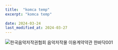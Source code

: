 ```yaml
---
title:  "komca temp"
excerpt: "komca temp"
 
date: 2024-03-24
last_modified_at: 2024-03-27
---
```


![한국음악저작권협회 음악저작물 이용계약약관 한바닥001](https://github.com/hanmarookim/acmicpc/assets/56197411/f2b11af0-afa7-4206-b1ce-31963538527f)
